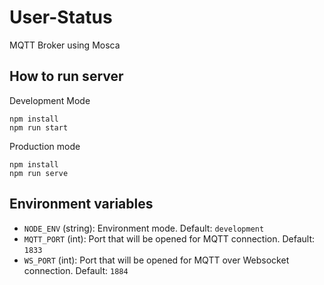 User-Status
============

MQTT Broker using Mosca


## How to run server

Development Mode
```
npm install
npm run start
```

Production mode
```
npm install
npm run serve
```


## Environment variables

* `NODE_ENV` (string): Environment mode. Default: `development`
* `MQTT_PORT` (int): Port that will be opened for MQTT connection. Default: `1833`
* `WS_PORT` (int): Port that will be opened for MQTT over Websocket connection. Default: `1884`
